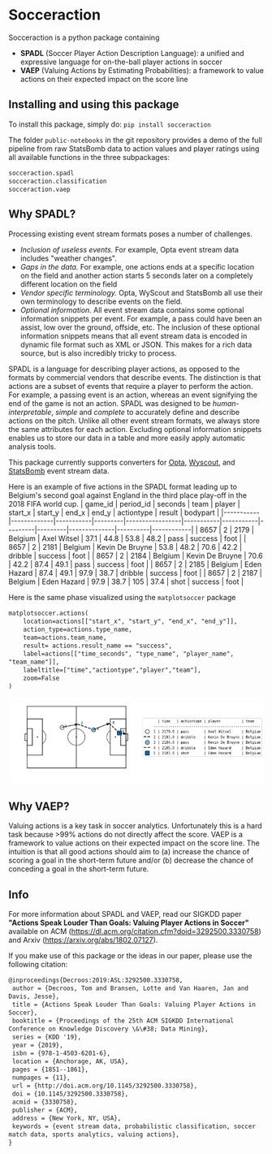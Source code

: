 # Socceraction
Socceraction is a python package containing
- **SPADL** (Soccer Player Action Description Language): a unified and expressive language for on-the-ball player actions in soccer
- **VAEP** (Valuing Actions by Estimating Probabilities): a framework to value actions on their expected impact on the score line

## Installing and using this package

To install this package, simply do: `pip install socceraction`

The folder `public-notebooks` in the git repository provides a demo of the full pipeline from raw StatsBomb data to action values and player ratings using all available functions in the three subpackages:
```
socceraction.spadl
socceraction.classification
socceraction.vaep
```


## Why SPADL?
Processing existing event stream formats poses a number of challenges.
- _Inclusion of useless events._ For example, Opta event stream data includes "weather changes".
- _Gaps in the data._ For example, one actions ends at a specific location on the field and another action starts 5 seconds later on a completely different location on the field
- _Vendor specific terminology._ Opta, WyScout and StatsBomb all use their own terminology to describe events on the field.
- _Optional information._ All event stream data contains some optional information snippets per event. For example, a pass could have been an assist, low over the ground, offside, etc. The inclusion of these optional information snippets means that all event stream data is encoded in dynamic file format such as XML or JSON. This makes for a rich data source, but is also incredibly tricky to process.

SPADL is a language for describing player actions, as opposed to the formats by commercial vendors that describe events. The distinction is that actions are a subset of events that require a player to perform the action. For example, a passing event is an action, whereas an event signifying the end of the game is not an action. SPADL was designed to be _human-interpretable_, _simple_ and _complete_ to accurately define and describe actions on the pitch. Unlike all other event stream formats, we always store the same attributes for each action. Excluding optional information snippets enables us to store our data in a table and more easily apply automatic analysis tools.

This package currently supports converters for [Opta](https://www.optasports.com), [Wyscout](https://www.wyscout.com), and [StatsBomb](https://www.statsbomb.com) event stream data.

Here is an example of five actions in the SPADL format leading up to Belgium's second goal against England in the third place play-off in the 2018 FIFA world cup.
|   game_id |   period_id |   seconds | team    | player          |   start_x |   start_y |   end_x |   end_y | actiontype   | result   | bodypart   |
|-----------|-------------|-----------|---------|-----------------|-----------|-----------|---------|---------|--------------|----------|------------|
|      8657 |           2 |      2179 | Belgium | Axel Witsel     |      37.1 |      44.8 |    53.8 |    48.2 | pass         | success  | foot       |
|      8657 |           2 |      2181 | Belgium | Kevin De Bruyne |      53.8 |      48.2 |    70.6 |    42.2 | dribble      | success  | foot       |
|      8657 |           2 |      2184 | Belgium | Kevin De Bruyne |      70.6 |      42.2 |    87.4 |    49.1 | pass         | success  | foot       |
|      8657 |           2 |      2185 | Belgium | Eden Hazard     |      87.4 |      49.1 |    97.9 |    38.7 | dribble      | success  | foot       |
|      8657 |           2 |      2187 | Belgium | Eden Hazard     |      97.9 |      38.7 |   105   |    37.4 | shot         | success  | foot       |

Here is the same phase visualized using the `matplotsoccer` package
```
matplotsoccer.actions(
    location=actions[["start_x", "start_y", "end_x", "end_y"]],
    action_type=actions.type_name,
    team=actions.team_name,
    result= actions.result_name == "success",
    label=actions[["time_seconds", "type_name", "player_name", "team_name"]],
    labeltitle=["time","actiontype","player","team"],
    zoom=False
)
```
![](docs/eden_hazard_goal.png)

## Why VAEP?
Valuing actions is a key task in soccer analytics. Unfortunately this is a hard task because >99% actions do not directly affect the score. VAEP is a framework to value actions on their expected impact on the score line. The intuition is that all good actions should aim to (a) increase the chance of scoring a goal in the short-term future and/or (b) decrease the chance of conceding a goal in the short-term future.

## Info

For more information about SPADL and VAEP, read our SIGKDD paper **"Actions Speak Louder Than Goals: Valuing Player Actions in Soccer"** available on ACM (https://dl.acm.org/citation.cfm?doid=3292500.3330758) and Arxiv (https://arxiv.org/abs/1802.07127).

If you make use of this package or the ideas in our paper, please use the following citation:
```
@inproceedings{Decroos:2019:ASL:3292500.3330758,
 author = {Decroos, Tom and Bransen, Lotte and Van Haaren, Jan and Davis, Jesse},
 title = {Actions Speak Louder Than Goals: Valuing Player Actions in Soccer},
 booktitle = {Proceedings of the 25th ACM SIGKDD International Conference on Knowledge Discovery \&\#38; Data Mining},
 series = {KDD '19},
 year = {2019},
 isbn = {978-1-4503-6201-6},
 location = {Anchorage, AK, USA},
 pages = {1851--1861},
 numpages = {11},
 url = {http://doi.acm.org/10.1145/3292500.3330758},
 doi = {10.1145/3292500.3330758},
 acmid = {3330758},
 publisher = {ACM},
 address = {New York, NY, USA},
 keywords = {event stream data, probabilistic classification, soccer match data, sports analytics, valuing actions},
} 
```